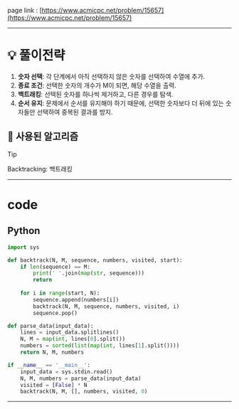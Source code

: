 page link : [https://www.acmicpc.net/problem/15657](https://www.acmicpc.net/problem/15657)

---

# 💡 풀이전략

1. **숫자 선택**: 각 단계에서 아직 선택하지 않은 숫자를 선택하여 수열에 추가.
2. **종료 조건**: 선택한 숫자의 개수가 M이 되면, 해당 수열을 출력.
3. **백트래킹**: 선택된 숫자를 하나씩 제거하고, 다른 경우를 탐색.
4. **순서 유지**: 문제에서 순서를 유지해야 하기 때문에, 선택한 숫자보다 더 뒤에 있는 숫자들만 선택하여 중복된 결과를 방지.

## 🎨 사용된 알고리즘

> [!tip]
> Backtracking: 백트래킹

---

# code

## Python

```python
import sys

def backtrack(N, M, sequence, numbers, visited, start):
    if len(sequence) == M:
        print(' '.join(map(str, sequence)))
        return
    
    for i in range(start, N):
        sequence.append(numbers[i])
        backtrack(N, M, sequence, numbers, visited, i)
        sequence.pop()

def parse_data(input_data):
    lines = input_data.splitlines()
    N, M = map(int, lines[0].split())
    numbers = sorted(list(map(int, lines[1].split())))
    return N, M, numbers

if __name__ == '__main__':
    input_data = sys.stdin.read()
    N, M, numbers = parse_data(input_data)
    visited = [False] * N
    backtrack(N, M, [], numbers, visited, 0)
```

---
